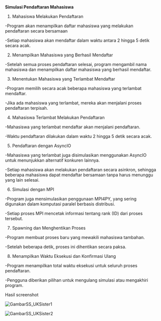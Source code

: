 **Simulasi Pendaftaran Mahasiswa**

1. Mahasiswa Melakukan Pendaftaran
   
-Program akan menampilkan daftar mahasiswa yang melakukan pendaftaran secara bersamaan

-Setiap mahasiswa akan mendaftar dalam waktu antara 2 hingga 5 detik secara acak.

2. Menampilkan Mahasiswa yang Berhasil Mendaftar

-Setelah semua proses pendaftaran selesai, program mengambil nama mahasiswa dan menampilkan daftar mahasiswa yang berhasil mendaftar.

3. Menentukan Mahasiswa yang Terlambat Mendaftar

-Program memilih secara acak beberapa mahasiswa yang terlambat mendaftar.

-Jika ada mahasiswa yang terlambat, mereka akan menjalani proses pendaftaran terpisah.

4. Mahasiswa Terlambat Melakukan Pendaftaran

-Mahasiswa yang terlambat mendaftar akan menjalani pendaftaran.

-Waktu pendaftaran dilakukan dalam waktu 2 hingga 5 detik secara acak.

5. Pendaftaran dengan AsyncIO

-Mahasiswa yang terlambat juga disimulasikan menggunakan AsyncIO untuk menunjukkan alternatif konkuren lainnya.

-Setiap mahasiswa akan melakukan pendaftaran secara asinkron, sehingga beberapa mahasiswa dapat mendaftar bersamaan tanpa harus menunggu yang lain selesai.

6. Simulasi dengan MPI

-Program juga mensimulasikan penggunaan MPI4PY, yang sering digunakan dalam komputasi paralel berbasis distribusi.

-Setiap proses MPI mencetak informasi tentang rank (ID) dari proses tersebut.

7. Spawning dan Menghentikan Proses

-Program membuat proses baru yang mewakili mahasiswa tambahan.

-Setelah beberapa detik, proses ini dihentikan secara paksa.

8. Menampilkan Waktu Eksekusi dan Konfirmasi Ulang

-Program menampilkan total waktu eksekusi untuk seluruh proses pendaftaran.

-Pengguna diberikan pilihan untuk mengulang simulasi atau mengakhiri program.

Hasil screenshot

![GambarSS_UKSister1](https://github.com/user-attachments/assets/83f2f778-c8d0-4aa2-89ea-d5996d007bed)

![GambarSS_UKSister2](https://github.com/user-attachments/assets/0e0e39c3-e813-4c06-a343-77ae9f2ceb04)

